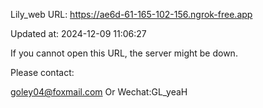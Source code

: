 Lily_web URL: https://ae6d-61-165-102-156.ngrok-free.app

Updated at: 2024-12-09 11:06:27

If you cannot open this URL, the server might be down.

Please contact: 

goley04@foxmail.com Or Wechat:GL_yeaH